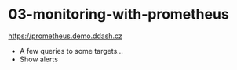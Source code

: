 # 03-monitoring-with-prometheus

https://prometheus.demo.ddash.cz

- A few queries to some targets...
- Show alerts
